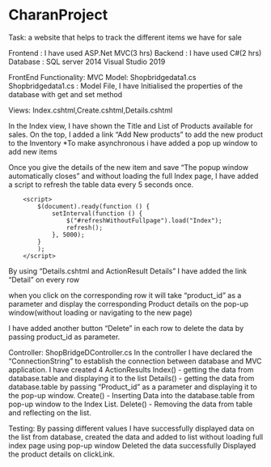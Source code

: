 # CharanProject
Task: a website that helps to track the different items we have for sale

Frontend : I have used ASP.Net MVC(3 hrs)
Backend : I have used C#(2 hrs)
Database : SQL server 2014
Visual Studio 2019

FrontEnd Functionality:
MVC
Model: Shopbridgedata1.cs
 Shopbridgedata1.cs : Model File, I have Initialised the properties of the database with get and set method

Views: Index.cshtml,Create.cshtml,Details.cshtml


In the Index view, I have shown the Title and List of Products available for sales.
On the top, I added a link “Add New products” to add the new product to the Inventory
*To make asynchronous i have added a pop up window to add new items


Once you give the details of the new item and save “The popup window automatically closes” and without loading the full Index page, I have added a script to refresh the table data every 5 seconds once.

<script src="~/Scripts/jquery-3.4.1.min.js"></script>
        <script>
            $(document).ready(function () {
                setInterval(function () {
                    $("#refreshWithoutFullpage").load("Index");
                    refresh();
                }, 5000);
            }
            );
        </script>

By using “Details.cshtml and ActionResult Details” I have added the link “Detail” on every row


 when you click on the corresponding row it will take “product_id” as a parameter and display the corresponding Product details on the pop-up window(without loading or navigating to the new page)


I have added another button “Delete” in each row to delete the data by passing product_id as parameter.

Controller: ShopBridgeDController.cs
In the controller I have declared the “ConnectionString” to establish the connection between database and MVC application.
I have created 4 ActionResults
Index() - getting the data from database.table and displaying it to the list
Details() - getting the data from database.table by passing “Product_id” as a parameter and displaying it to the pop-up window.
Create() - Inserting Data into the database.table from pop-up window to the Index List.
Delete() - Removing the data from table and reflecting on the list.

Testing: By passing different values I have successfully displayed data on the list from database, 
created the data and added to list without loading full index page using pop-up window
Deleted the data successfully
Displayed the product details on clickLink.

